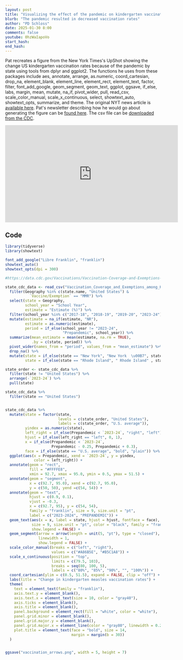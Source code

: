 ```yaml
---
layout: post
title: "Visualizing the effect of the pandemic on kindergarten vaccination rates with dplyr and ggplot2 (CC337)"
blurb: "The pandemic resulted in decreased vaccination rates"
author: "PD Schloss"
date: 2025-01-30 8:00
comments: false
youtube: 0hzWaIapoVo
start_hash: 
end_hash: 
---
```


Pat recreates a figure from the New York Times's UpShot showing the change US kindergarten vaccination rates because of the pandemic by state using tools from dplyr and ggplot2. The functions he uses from these packages include aes, annotate, arrange, as.numeric, coord_cartesian, drop_na, element_blank, element_line, element_rect, element_text, factor, filter, font_add_google, geom_segment, geom_text, ggplot, ggsave, if_else, labs, margin, mean, mutate, na_if, pivot_wider, pull, read_csv, scale_color_manual, scale_x_continuous, select, showtext_auto, showtext_opts, summarize, and theme. The original NYT news article is [available here](https://www.nytimes.com/interactive/2025/01/13/upshot/vaccination-rates.html). Pat's newsletter describing how he would go about generating the figure can be [found here](https://shop.riffomonas.org/posts/data-visualization-as-a-vaccination-against-ignorance). The csv file can be [downloaded from the CDC](https://data.cdc.gov/Vaccinations/Vaccination-Coverage-and-Exemptions-among-Kinderga/ijqb-a7ye/about_data).

<iframe style="margin: 0 auto;display:block;" width="560" height="315" src="https://www.youtube.com/embed/{{ page.youtube }}" frameborder="0" allow="accelerometer; autoplay; encrypted-media; gyroscope; picture-in-picture" allowfullscreen></iframe>

## Code

```R
library(tidyverse)
library(showtext)

font_add_google("Libre Franklin", "franklin")
showtext_auto()
showtext_opts(dpi = 300)

#https://data.cdc.gov/Vaccinations/Vaccination-Coverage-and-Exemptions-among-Kinderga/ijqb-a7ye/about_data

state_cdc_data <- read_csv("Vaccination_Coverage_and_Exemptions_among_Kindergartners_20250118.csv") %>%
  filter(Geography %in% c(state.name, "United States") &
           `Vaccine/Exemption` == "MMR") %>%
  select(state = Geography,
         school_year = "School Year",
         estimate = "Estimate (%)") %>%
  filter(school_year %in% c("2017-18", "2018-19", "2019-20", "2023-24")) %>%
  mutate(estimate = na_if(estimate, "NR"),
         estimate = as.numeric(estimate),
         period = if_else(school_year != "2023-24",
                          "Prepandemic", school_year)) %>%
  summarize(mean_estimate = mean(estimate, na.rm = TRUE),
            .by = c(state, period)) %>%
  pivot_wider(names_from = "period", values_from = "mean_estimate") %>% 
  drop_na() %>%
  mutate(state = if_else(state == "New York", "New York  \u00B7", state),
         state = if_else(state == "Rhode Island", " Rhode Island" , state))

state_order <- state_cdc_data %>%
  filter(state != "United States") %>%
  arrange(-`2023-24`) %>%
  pull(state)

state_cdc_data %>%
  filter(state == "United States") 


state_cdc_data %>%
  mutate(state = factor(state,
                        levels = c(state_order, "United States"),
                        labels = c(state_order, "U.S. average")),
         yindex = as.numeric(state),
         left_right = if_else(Prepandemic < `2023-24`, "right", "left"),
         hjust = if_else(left_right == "left", 0, 1),
         x = if_else(Prepandemic < `2023-24`,
                     Prepandemic - 0.25, Prepandemic + 0.3),
         face = if_else(state == "U.S. average", "bold", "plain")) %>%
  ggplot(aes(x = Prepandemic, xend = `2023-24`, y = yindex,
             color = left_right)) +
  annotate(geom = "rect",
           fill = "#FFFFE8",
           xmin = 92.7, xmax = 95.0, ymin = 0.5, ymax = 51.5) +
  annotate(geom = "segment",
           x = c(92.7, 95.0), xend = c(92.7, 95.0),
           y = c(50, 50), yend =c(54, 54)) +
  annotate(geom = "text",
           hjust = c(0.9, 0.1),
           vjust = -0.3,
           x = c(92.7, 95), y = c(54, 54),
           family = "franklin", size = 9, size.unit = "pt",
           label = c("2023-2024", "PREPANDEMIC")) +
  geom_text(aes(x = x, label = state, hjust = hjust, fontface = face),
            size = 9, size.unit = "pt", color = "black", family = "franklin",
            show.legend = FALSE) +
  geom_segment(arrow = arrow(length = unit(5, "pt"), type = "closed"),
               linewidth = 1,
               show.legend = FALSE) +
  scale_color_manual(breaks = c("left", "right"),
                     values = c("#A86B5E", "#B5C1A8")) +
  scale_x_continuous(position = "top",
                     limits = c(79.5, 103),
                     breaks = seq(80, 100, 5),
                     labels = c("80%", "85%", "90%", "", "100%")) +
  coord_cartesian(ylim = c(0.5, 51.5), expand = FALSE, clip = "off") +
  labs(title = "Change in kindergarten measles vaccination rates") +
  theme(
    text = element_text(family = "franklin"),
    axis.text.y = element_blank(),
    axis.text.x = element_text(size = 10, color = "gray40"),
    axis.ticks = element_blank(),
    axis.title = element_blank(),
    panel.background = element_rect(fill = "white", color = "white"),
    panel.grid.minor = element_blank(),
    panel.grid.major.y = element_blank(),
    panel.grid.major.x = element_line(color = "gray80", linewidth = 0.25),
    plot.title = element_text(face = "bold", size = 14,
                              margin = margin(b = 30))
  )


ggsave("vaccination_arrows.png", width = 5, height = 7) 
```
